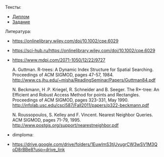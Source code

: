 Тексты:
- [Диплом](https://www.overleaf.com/project/65720de492a7c7ef53cdbd65)
- [Задание](https://docs.google.com/document/d/1Z4I0YvsdCHyMg3VjQnPnBtcOacJDXMc1jqcAPSq001Y/edit?tab=t.0)

Литература:
- https://onlinelibrary.wiley.com/doi/10.1002/cpe.6029
- https://sci-hub.ru/https://onlinelibrary.wiley.com/doi/10.1002/cpe.6029
- https://www.mdpi.com/2071-1050/12/22/9727

    A. Guttman. R-trees: A Dynamic Index Structure for Spatial Searching. Proceedings of ACM SIGMOD, pages 47-57, 1984. http://www.cs.jhu.edu/~misha/ReadingSeminar/Papers/Guttman84.pdf

    N. Beckmann, H .P. Kriegel, R. Schneider and B. Seeger. The R*-tree: An Efficient and Robust Access Method for points and Rectangles. Proceedings of ACM SIGMOD, pages 323-331, May 1990. http://infolab.usc.edu/csci587/Fall2011/papers/p322-beckmann.pdf

    N. Roussopoulos, S. Kelley and F. Vincent. Nearest Neighbor Queries. ACM SIGMOD, pages 71-79, 1995. http://www.postgis.org/support/nearestneighbor.pdf

- dimploma:
- https://drive.google.com/drive/folders/1EuwImS3tjUvugrCW3wSV1M3QoD8rBBe8?usp=drive_link
